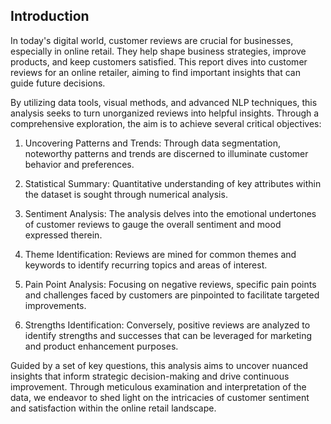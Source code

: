 ## Introduction
In today's digital world, customer reviews are crucial for businesses, especially in online retail. They help shape business strategies, improve products, and keep customers satisfied. This report dives into customer reviews for an online retailer, aiming to find important insights that can guide future decisions.

By utilizing data tools, visual methods, and advanced NLP techniques, this analysis seeks to turn unorganized reviews into helpful insights. Through a comprehensive exploration, the aim is to achieve several critical objectives:

1. Uncovering Patterns and Trends: Through data segmentation, noteworthy patterns and trends are discerned to illuminate customer behavior and preferences.

2. Statistical Summary: Quantitative understanding of key attributes within the dataset is sought through numerical analysis.

3. Sentiment Analysis: The analysis delves into the emotional undertones of customer reviews to gauge the overall sentiment and mood expressed therein.

4. Theme Identification: Reviews are mined for common themes and keywords to identify recurring topics and areas of interest.

5. Pain Point Analysis: Focusing on negative reviews, specific pain points and challenges faced by customers are pinpointed to facilitate targeted improvements.

6. Strengths Identification: Conversely, positive reviews are analyzed to identify strengths and successes that can be leveraged for marketing and product enhancement purposes.

Guided by a set of key questions, this analysis aims to uncover nuanced insights that inform strategic decision-making and drive continuous improvement. Through meticulous examination and interpretation of the data, we endeavor to shed light on the intricacies of customer sentiment and satisfaction within the online retail landscape.

